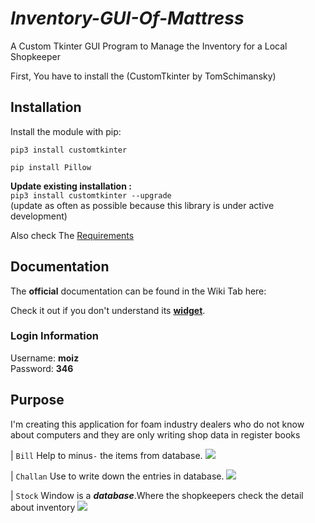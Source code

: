 # *Inventory-GUI-Of-Mattress*
A Custom Tkinter GUI Program to Manage the Inventory for a Local Shopkeeper

First, You have to install the (CustomTkinter by TomSchimansky)
## Installation
Install the module with pip:
```
pip3 install customtkinter

pip install Pillow
```

**Update existing installation :**  
```pip3 install customtkinter --upgrade```\
(update as often as possible because this library is under active development)

Also check The [Requirements](requirement.txt)

## Documentation
The **official** documentation can be found in the Wiki Tab here:

Check it out if you don't understand its **[widget](https://github.com/TomSchimansky/CustomTkinter/wiki)**.


### Login Information
Username: **moiz**  
Password: **346**

## Purpose
I'm creating this application for foam industry dealers who do not know about computers and they are only writing shop data in  register books

| `Bill` Help to minus`-` the items from database.
![](https://github.com/moiz2004/Inventory-GUI-Of-Mattress/blob/main/logo/Bill.png)

| `Challan` Use to write down the entries in database.
![](https://github.com/moiz2004/Inventory-GUI-Of-Mattress/blob/main/logo/Challan.png)

| `Stock` Window is a ***database***.Where the shopkeepers check the detail about inventory
![](https://github.com/moiz2004/Inventory-GUI-Of-Mattress/blob/main/logo/Stock.png)
